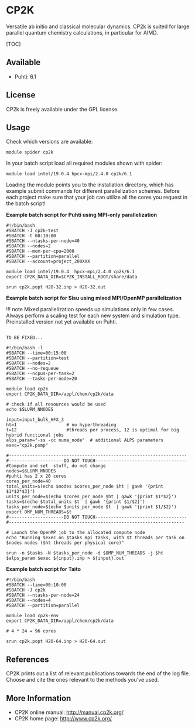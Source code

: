 # CP2K

Versatile ab initio and classical molecular dynamics. CP2k is suited for large parallel quantum chemistry calculations, in
particular for AIMD.

[TOC]

## Available

* Puhti: 6.1

## License

CP2k is freely available under the GPL license.

## Usage

Check which versions are available:

    module spider cp2k

In your batch script load all required modules shown with spider:

    module load intel/19.0.4 hpcx-mpi/2.4.0 cp2k/6.1

Loading the module points you to the installation directory, which has
example submit commands for different parallelization schemes. Before
each project make sure that your job can utilize all the cores you
request in the batch script!

**Example batch script for Puhti using MPI-only parallelization**

```
#!/bin/bash
#SBATCH -J cp2k-test
#SBATCH -t 00:10:00
#SBATCH --ntasks-per-node=40
#SBATCH --nodes=2
#SBATCH --mem-per-cpu=2000
#SBATCH --partition=parallel
#SBATCH --account=project_200XXX

module load intel/19.0.4  hpcx-mpi/2.4.0 cp2k/6.1
export CP2K_DATA_DIR=$CP2K_INSTALL_ROOT/share/data

srun cp2k.popt H2O-32.inp > H2O-32.out

```

**Example batch script for Sisu using mixed MPI/OpenMP parallelization**

!!! note
    Mixed parallelization speeds up simulations only in few cases. Always
    perform a scaling test for each new system and simulation type.
    Preinstalled version not yet available on Puhti.
```

TO BE FIXED...

#!/bin/bash -l
#SBATCH --time=00:15:00
#SBATCH --partition=test
#SBATCH --nodes=2
#SBATCH --no-requeue
#SBATCH --ncpus-per-task=2
#SBATCH --tasks-per-node=20

module load cp2k
export CP2K_DATA_DIR=/appl/chem/cp2k/data

# check if all resources would be used
echo $SLURM_NNODES

input=input_bulk_HFX_3
ht=1                   # no hyperthreading
t=12                   #threads per process, 12 is optimal for big hybrid functional jobs
alps_param="-ss -cc numa_node"  # additional ALPS parameters
exec="cp2k.psmp"

#--------------------------------------------------------------------
#---------------------DO NOT TOUCH-----------------------------------
#Compute and set  stuff, do not change
nodes=$SLURM_NNODES
#puhti has 2 x 20 cores
cores_per_node=40
total_units=$(echo $nodes $cores_per_node $ht | gawk '{print $1*$2*$3}')
units_per_node=$(echo $cores_per_node $ht | gawk '{print $1*$2}')
tasks=$(echo $total_units $t  | gawk '{print $1/$2}')
tasks_per_node=$(echo $units_per_node $t  | gawk '{print $1/$2}')
export OMP_NUM_THREADS=$t
#---------------------DO NOT TOUCH-----------------------------------
#-------------------------------------------------------------------

# Launch the OpenMP job to the allocated compute node
echo "Running $exec on $tasks mpi tasks, with $t threads per task on $nodes nodes ($ht threads per physical core)"

srun -n $tasks -N $tasks_per_node -d $OMP_NUM_THREADS -j $ht $alps_param $exec ${input}.inp > ${input}.out
```

**Example batch script for Taito**

```
#!/bin/bash
#SBATCH --time=00:10:00
#SBATCH -J cp2k
#SBATCH --ntasks-per-node=24
#SBATCH --nodes=4
#SBATCH --partition=parallel

module load cp2k-env
export CP2K_DATA_DIR=/appl/chem/cp2k/data

# 4 * 24 = 96 cores

srun cp2k.popt H2O-64.inp > H2O-64.out
```

## References

CP2K prints out a list of relevant publications towards the end of the
log file. Choose and cite the ones relevant to the methods you've used.

## More Information

* CP2K online manual: <http://manual.cp2k.org/>
* CP2K home page: <http://www.cp2k.org/>

